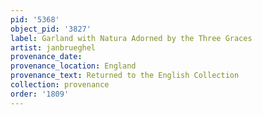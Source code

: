 ```yaml
---
pid: '5368'
object_pid: '3827'
label: Garland with Natura Adorned by the Three Graces
artist: janbrueghel
provenance_date:
provenance_location: England
provenance_text: Returned to the English Collection
collection: provenance
order: '1809'
---
```

